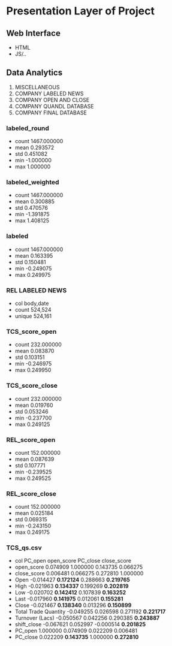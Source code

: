 # Presentation Layer of Project

## Web Interface
- HTML
- JS/..

## Data Analytics
1. MISCELLANEOUS
2. COMPANY LABELED NEWS
3. COMPANY OPEN AND CLOSE
4. COMPANY QUANDL DATABASE
5. COMPANY FINAL DATABASE

### labeled_round
- count 1467.000000
- mean  0.293572
- std   0.451082
- min   -1.000000
- max   1.000000
### labeled_weighted
- count 1467.000000
- mean  0.300885
- std   0.470576
- min   -1.391875
- max   1.408125
### labeled
- count 1467.000000
- mean  0.163395
- std   0.150481
- min   -0.249075
- max   0.249975

### REL LABELED NEWS
- col body,date
- count 524,524   
- unique  524,161   


### TCS_score_open
- count  232.000000
- mean     0.083870
- std      0.103151
- min     -0.246975
- max      0.249950
### TCS_score_close

- count  232.000000
- mean     0.019760
- std      0.053246
- min     -0.237700
- max      0.249125
### REL_score_open
- count  152.000000
- mean     0.087639
- std      0.107771
- min     -0.239525
- max      0.249525
### REL_score_close
- count  152.000000
- mean     0.025184
- std      0.069315
- min     -0.243150
- max      0.249175
### TCS_qs.csv
- col  PC_open  open_score  PC_close  close_score
- open_score            0.074909    1.000000  0.143735     0.066275
- close_score           0.006481    0.066275  0.272810     1.000000
- Open                 -0.014427    **0.172124**  0.288663     **0.219765**
- High                 -0.021963    **0.134337**  0.199269     **0.202819**
- Low                  -0.020702    **0.142412**  0.107839     **0.163252**
- Last                 -0.017960    **0.141975**  0.012061     **0.155281**
- Close                -0.021467    **0.138340**  0.013296     **0.150899**
- Total Trade Quantity -0.049255    0.026598  0.271192     **0.221717**
- Turnover (Lacs)      -0.050567    0.042256  0.290385     **0.243887**
- shift_close          -0.067621    0.052997 -0.000514     **0.201825**
- PC_open               1.000000    0.074909  0.022209     0.006481
- PC_close              0.022209    **0.143735**  1.000000     **0.272810**
